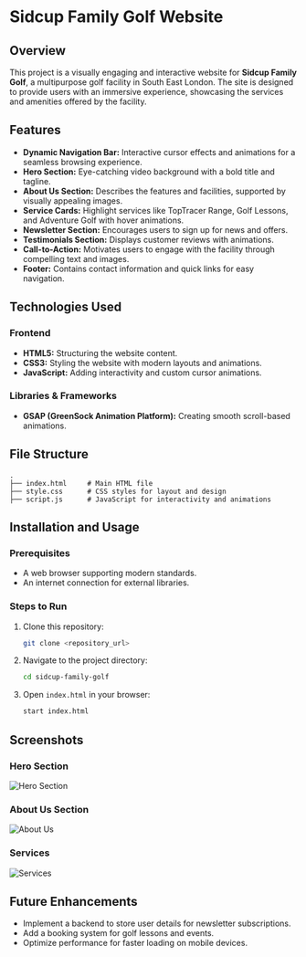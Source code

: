 # Sidcup Family Golf Website

## Overview

This project is a visually engaging and interactive website for **Sidcup Family Golf**, a multipurpose golf facility in South East London. The site is designed to provide users with an immersive experience, showcasing the services and amenities offered by the facility.

## Features

- **Dynamic Navigation Bar:** Interactive cursor effects and animations for a seamless browsing experience.
- **Hero Section:** Eye-catching video background with a bold title and tagline.
- **About Us Section:** Describes the features and facilities, supported by visually appealing images.
- **Service Cards:** Highlight services like TopTracer Range, Golf Lessons, and Adventure Golf with hover animations.
- **Newsletter Section:** Encourages users to sign up for news and offers.
- **Testimonials Section:** Displays customer reviews with animations.
- **Call-to-Action:** Motivates users to engage with the facility through compelling text and images.
- **Footer:** Contains contact information and quick links for easy navigation.

## Technologies Used

### Frontend
- **HTML5:** Structuring the website content.
- **CSS3:** Styling the website with modern layouts and animations.
- **JavaScript:** Adding interactivity and custom cursor animations.

### Libraries & Frameworks
- **GSAP (GreenSock Animation Platform):** Creating smooth scroll-based animations.

## File Structure

```
.
├── index.html     # Main HTML file
├── style.css      # CSS styles for layout and design
├── script.js      # JavaScript for interactivity and animations
```

## Installation and Usage

### Prerequisites
- A web browser supporting modern standards.
- An internet connection for external libraries.

### Steps to Run
1. Clone this repository:
   ```bash
   git clone <repository_url>
   ```
2. Navigate to the project directory:
   ```bash
   cd sidcup-family-golf
   ```
3. Open `index.html` in your browser:
   ```bash
   start index.html
   ```

## Screenshots

### Hero Section
![Hero Section](https://your-screenshot-url.com)

### About Us Section
![About Us](https://your-screenshot-url.com)

### Services
![Services](https://your-screenshot-url.com)

## Future Enhancements

- Implement a backend to store user details for newsletter subscriptions.
- Add a booking system for golf lessons and events.
- Optimize performance for faster loading on mobile devices.

